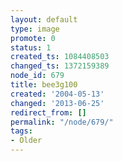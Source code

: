 ```yaml
---
layout: default
type: image
promote: 0
status: 1
created_ts: 1084408503
changed_ts: 1372159389
node_id: 679
title: bee3g100
created: '2004-05-13'
changed: '2013-06-25'
redirect_from: []
permalink: "/node/679/"
tags:
- Older
---
```


